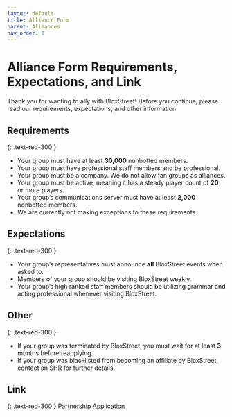 ```yaml
---
layout: default
title: Alliance Form
parent: Alliances
nav_order: 1
---
```


# Alliance Form Requirements, Expectations, and Link
Thank you for wanting to ally with BloxStreet! Before you continue, please read our requirements, expectations, and other information.

## Requirements
{: .text-red-300 } 
- Your group must have at least **30,000** nonbotted members.
- Your group must have professional staff members and be professional.
- Your group must be a company. We do not allow fan groups as alliances.
- Your group must be active, meaning it has a steady player count of **20** or more players.
- Your group’s communications server must have at least **2,000** nonbotted members.
- We are currently not making exceptions to these requirements.

## Expectations
{: .text-red-300 } 
- Your group’s representatives must announce **all** BloxStreet events when asked to.
- Members of your group should be visiting BloxStreet weekly.
- Your group’s high ranked staff members should be utilizing grammar and acting professional whenever visiting BloxStreet.

## Other
{: .text-red-300 }
- If your group was terminated by BloxStreet, you must wait for at least **3** months before reapplying.
- If your group was blacklisted from becoming an affiliate by BloxStreet, contact an SHR for further details.

## Link
{: .text-red-300 } 
[Partnership Application](https://docs.google.com/forms/d/e/1FAIpQLSfsBiP-g1zbS1BcIHQAgvFQkx12XM0eRLd3-eJYWmHg_Fz-Vw/viewform)
